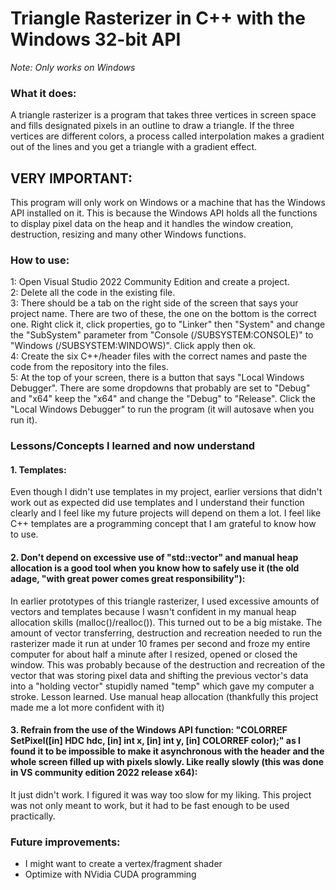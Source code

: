 # Triangle Rasterizer in C++ with the Windows 32-bit API

*Note: Only works on Windows*

### What it does:

A triangle rasterizer is a program that takes three vertices in screen space and fills designated pixels in an outline to draw a triangle. If the three vertices are different colors, a process called interpolation makes a gradient out of the lines and you get a triangle with a gradient effect.

## VERY IMPORTANT:

This program will only work on Windows or a machine that has the Windows API installed on it. This is because the Windows API holds all the functions to display pixel data on the heap and it handles the window creation, destruction, resizing and many other Windows functions.

### How to use:

1: Open Visual Studio 2022 Community Edition and create a project.  
2: Delete all the code in the existing file.  
3: There should be a tab on the right side of the screen that says your project name. There are two of these, the one on the bottom is the correct one. Right click it, click properties, go to "Linker" then "System" and change the "SubSystem" parameter from "Console (/SUBSYSTEM:CONSOLE)" to "Windows (/SUBSYSTEM:WINDOWS)". Click apply then ok.  
4: Create the six C++/header files with the correct names and paste the code from the repository into the files.  
5: At the top of your screen, there is a button that says "Local Windows Debugger". There are some dropdowns that probably are set to "Debug" and "x64" keep the "x64" and change the "Debug" to "Release". Click the "Local Windows Debugger" to run the program (it will autosave when you run it).  

### Lessons/Concepts I learned and now understand

#### 1. Templates:

Even though I didn't use templates in my project, earlier versions that didn't work out as expected did use templates and I understand their function clearly and I feel like my future projects will depend on them a lot. I feel like C++ templates are a programming concept that I am grateful to know how to use.

#### 2. Don't depend on excessive use of "std::vector" and manual heap allocation is a good tool when you know how to safely use it (the old adage, "with great power comes great responsibility"):

In earlier prototypes of this triangle rasterizer, I used excessive amounts of vectors and templates because I wasn't confident in my manual heap allocation skills (malloc()/realloc()). This turned out to be a big mistake. The amount of vector transferring, destruction and recreation needed to run the rasterizer made it run at under 10 frames per second and froze my entire computer for about half a minute after I resized, opened or closed the window. This was probably because of the destruction and recreation of the vector that was storing pixel data and shifting the previous vector's data into a "holding vector" stupidly named "temp" which gave my computer a stroke. Lesson learned. Use manual heap allocation (thankfully this project made me a lot more confident with it)

#### 3. Refrain from the use of the Windows API function: "COLORREF SetPixel([in] HDC hdc, [in] int x, [in] int y, [in] COLORREF color);" as I found it to be impossible to make it asynchronous with the <future> header and the whole screen filled up with pixels slowly. Like really slowly (this was done in VS community edition 2022 release x64):

It just didn't work. I figured it was way too slow for my liking. This project was not only meant to work, but it had to be fast enough to be used practically.

### Future improvements:

- I might want to create a vertex/fragment shader
- Optimize with NVidia CUDA programming
